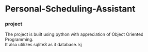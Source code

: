 # Personal-Scheduling-Assistant
### project 

The project is built using python with appreciation of Object Oriented Programming.<br />
It also utilizes sqlite3 as it database.
kj
